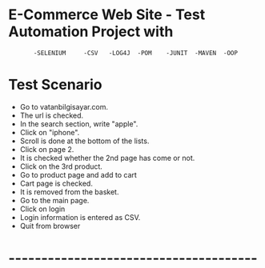 # E-Commerce Web Site - Test Automation Project with

           -SELENIUM	 -CSV	-LOG4J	-POM	-JUNIT	-MAVEN	-OOP		 
# Test Scenario

- Go to vatanbilgisayar.com. 
- The url is checked. 
- In the search section, write "apple". 
- Click on "iphone". 
- Scroll is done at the bottom of the lists. 
- Click on page 2. 
- It is checked whether the 2nd page has come or not. 
- Click on the 3rd product. 
- Go to product page and add to cart 
- Cart page is checked. 
- It is removed from the basket. 
- Go to the main page. 
- Click on login 
- Login information is entered as CSV.
- Quit from browser 

# --------------------------------------
